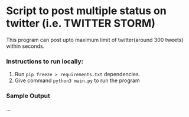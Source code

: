 # Script to post multiple status on twitter (i.e. TWITTER STORM)
This program can post upto maximum limit of twitter(around 300 tweets) within seconds.
### Instructions to run locally:
1. Run `pip freeze > requirements.txt` dependencies.
2. Give command `python3 main.py` to run the program

### Sample Output
...
